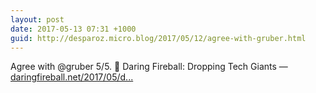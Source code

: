 ```yaml
---
layout: post
date: 2017-05-13 07:31 +1000
guid: http://desparoz.micro.blog/2017/05/12/agree-with-gruber.html
---
```

Agree with @gruber 5/5. 🔗 Daring Fireball: Dropping Tech Giants — [daringfireball.net/2017/05/d...](https://daringfireball.net/2017/05/dropping_tech_giants)

